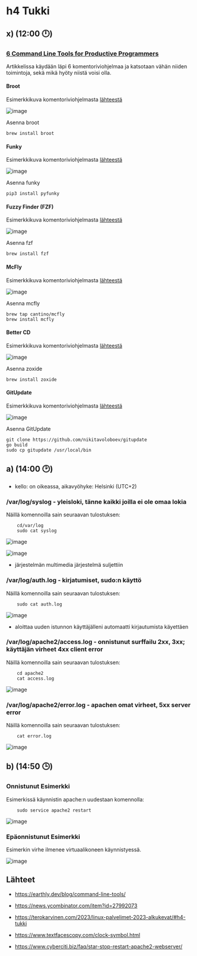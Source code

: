 # h4 Tukki

## x) (12:00 🕛) 


### [6 Command Line Tools for Productive Programmers](https://earthly.dev/blog/command-line-tools/)

Artikkelissa käydään läpi 6 komentoriviohjelmaa ja katsotaan vähän niiden toimintoja, sekä mikä hyöty niistä voisi olla.

#### Broot

Esimerkkikuva komentoriviohjelmasta [lähteestä](https://earthly.dev/blog/command-line-tools/)

![image](https://user-images.githubusercontent.com/112497215/215324447-23005fbe-8993-4bef-a6f9-dee1c3b01a9d.png)


Asenna broot

    brew install broot

#### Funky

Esimerkkikuva komentoriviohjelmasta [lähteestä](https://earthly.dev/blog/command-line-tools/)

![image](https://user-images.githubusercontent.com/112497215/215324323-61714f95-38df-4295-9792-00f537de63d5.png)

Asenna funky

    pip3 install pyfunky

#### Fuzzy Finder (FZF)

Esimerkkikuva komentoriviohjelmasta [lähteestä](https://earthly.dev/blog/command-line-tools/)

![image](https://user-images.githubusercontent.com/112497215/215324282-29291d14-f2b4-4ca8-8718-0e094fc8e451.png)

Asenna fzf

    brew install fzf

#### McFly 

Esimerkkikuva komentoriviohjelmasta [lähteestä](https://earthly.dev/blog/command-line-tools/)

![image](https://user-images.githubusercontent.com/112497215/215324200-251cf25b-0e90-450a-9ed0-1f580f3eb031.png)


Asenna mcfly

    brew tap cantino/mcfly
    brew install mcfly

#### Better CD

Esimerkkikuva komentoriviohjelmasta [lähteestä](https://earthly.dev/blog/command-line-tools/)

![image](https://user-images.githubusercontent.com/112497215/215324091-a4194c3f-1161-4106-a5f4-4058c7711b37.png)


Asenna zoxide

    brew install zoxide



#### GitUpdate

Esimerkkikuva komentoriviohjelmasta [lähteestä](https://earthly.dev/blog/command-line-tools/)

![image](https://user-images.githubusercontent.com/112497215/215323744-b6c3a4c1-a883-4edf-a3ba-5fb8d4206898.png)

Asenna GitUpdate
    
    git clone https://github.com/nikitavoloboev/gitupdate
    go build
    sudo cp gitupdate /usr/local/bin


## a) (14:00 🕑)

- kello: on oikeassa, aikavyöhyke: Helsinki (UTC+2)

### /var/log/syslog - yleisloki, tänne kaikki joilla ei ole omaa lokia

Näillä komennoilla sain seuraavan tulostuksen:

        cd/var/log
        sudo cat syslog

![image](https://user-images.githubusercontent.com/112497215/215325025-36ad983e-f55b-4df1-af09-88c260a76689.png)

![image](https://user-images.githubusercontent.com/112497215/215324985-aa4d8d8c-6e68-4ad0-8536-184cf566626d.png)

- järjestelmän multimedia järjestelmä suljettiin


### /var/log/auth.log - kirjatumiset, sudo:n käyttö

Näillä komennoilla sain seuraavan tulostuksen:

        sudo cat auth.log

![image](https://user-images.githubusercontent.com/112497215/215325262-df5e899e-00fa-45f3-aede-cdac555b16ca.png)

- aloittaa uuden istunnon käyttäjälleni automaatti kirjautumista käyettäen

### /var/log/apache2/access.log - onnistunut surffailu 2xx, 3xx; käyttäjän virheet 4xx client error

Näillä komennoilla sain seuraavan tulostuksen:

        cd apache2
        cat access.log

![image](https://user-images.githubusercontent.com/112497215/215326319-39bb66c5-de20-4959-b5f1-05b60bc4a602.png)

### /var/log/apache2/error.log - apachen omat virheet, 5xx server error

Näillä komennoilla sain seuraavan tulostuksen:

        cat error.log

![image](https://user-images.githubusercontent.com/112497215/215326470-446f9552-036d-4360-9681-97d1d5f73b40.png)


## b) (14:50 🕒)

### Onnistunut Esimerkki

Esimerkissä käynnistin apache:n uudestaan komennolla:

        sudo service apache2 restart

![image](https://user-images.githubusercontent.com/112497215/215327250-460f8275-e30a-4e66-b03c-9935d92de798.png)

### Epäonnistunut Esimerkki

Esimerkin virhe ilmenee virtuaalikoneen käynnistyessä.

![image](https://user-images.githubusercontent.com/112497215/215327879-fc023132-1d16-4700-9ce0-67bfcb1a64d5.png)



## Lähteet

- https://earthly.dev/blog/command-line-tools/

- https://news.ycombinator.com/item?id=27992073

- https://terokarvinen.com/2023/linux-palvelimet-2023-alkukevat/#h4-tukki

- https://www.textfacescopy.com/clock-symbol.html

- https://www.cyberciti.biz/faq/star-stop-restart-apache2-webserver/

